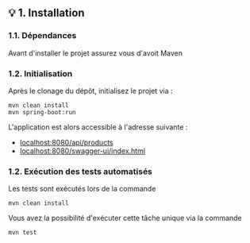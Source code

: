 ## 💡 1. Installation

### 1.1. Dépendances

Avant d'installer le projet assurez vous d'avoit Maven

### 1.2. Initialisation

Après le clonage du dépôt, initialisez le projet via :
```Shell
mvn clean install
mvn spring-boot:run
```

L'application est alors accessible à l'adresse suivante :

- [localhost:8080/api/products](http://localhost:8080/api/products)
- [localhost:8080/swagger-ui/index.html](http://localhost:8080/swagger-ui/index.html)

### 1.2. Exécution des tests automatisés

Les tests sont exécutés lors de la commande
```Shell
mvn clean install
```

Vous avez la possibilité d'exécuter cette tâche unique via la commande
```Shell
mvn test
```

